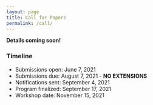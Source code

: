 ```yaml
---
layout: page
title: Call for Papers
permalink: /call/
---
```


**Details coming soon!**

### Timeline

- Submissions open:  June 7, 2021
- Submissions due:  August 7, 2021 - **NO EXTENSIONS**
- Notifications sent:  September 4, 2021
- Program finalized:  September 17, 2021
- Workshop date:  November 15, 2021

